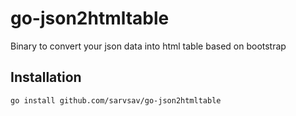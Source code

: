# go-json2htmltable

Binary to convert your json data into html table based on bootstrap

## Installation

```bash
go install github.com/sarvsav/go-json2htmltable
```